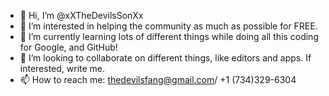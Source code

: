 - 👋 Hi, I’m @xXTheDevilsSonXx
- 👀 I’m interested in helping the community as much as possible for FREE. 
- 🌱 I’m currently learning lots of different things while doing all this coding for Google, and GitHub!
- 💞️ I’m looking to collaborate on different things, like editors and apps. If interested, write me.
- 📫 How to reach me: thedevilsfang@gmail.com/ +1 (734)329-6304

<!---
xXTheDevilsSonXx/xXTheDevilsSonXx is a ✨ special ✨ repository because its `README.md` (this file) appears on your GitHub profile.
You can click the Preview link to take a look at your changes.
--->
